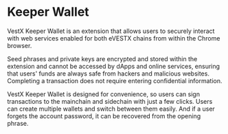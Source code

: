 # Keeper Wallet
VestX Keeper Wallet is an extension that allows users to securely interact with web services enabled for both eVESTX chains from within the Chrome browser.

Seed phrases and private keys are encrypted and stored within the extension and cannot be accessed by dApps and online services, ensuring that users' funds are always safe from hackers and malicious websites. Completing a transaction does not require entering confidential information.

VestX Keeper Wallet is designed for convenience, so users can sign transactions to the mainchain and sidechain with just a few clicks. Users can create multiple wallets and switch between them easily. And if a user forgets the account password, it can be recovered from the opening phrase.
